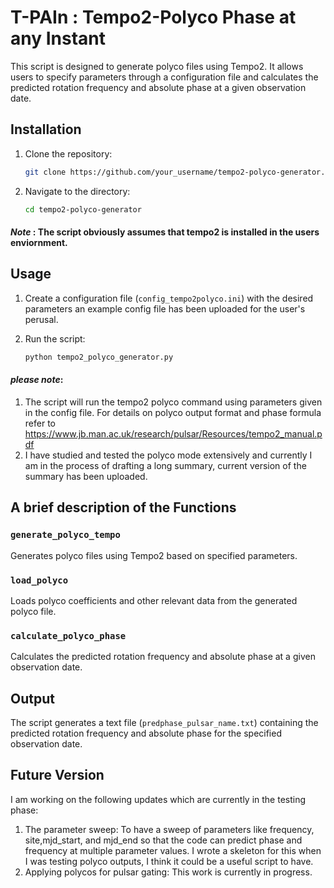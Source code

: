 # T-PAIn : Tempo2-Polyco Phase at any Instant 

This script is designed to generate polyco files using Tempo2. It allows users to specify parameters through a configuration file and calculates the predicted rotation frequency and absolute phase at a given observation date.

## Installation 

1. Clone the repository:

   ```bash
   git clone https://github.com/your_username/tempo2-polyco-generator.git
   ```

2. Navigate to the directory:

   ```bash
   cd tempo2-polyco-generator
   ```
#### *Note* : The script obviously assumes that tempo2 is installed in the users enviornment. 

## Usage
1. Create a configuration file (`config_tempo2polyco.ini`) with the desired parameters an example config file has been uploaded for the user's perusal.

2. Run the script:

   ```bash
   python tempo2_polyco_generator.py
   ```
#### *please note*: 
1. The script will run the tempo2 polyco command using parameters given in the config file. For details on polyco output format and phase formula refer to https://www.jb.man.ac.uk/research/pulsar/Resources/tempo2_manual.pdf
2. I have studied and tested the polyco mode extensively and currently I am in the process of drafting a long summary, current version of the summary has been uploaded.

## A brief description of the Functions

### `generate_polyco_tempo`

Generates polyco files using Tempo2 based on specified parameters.

### `load_polyco`

Loads polyco coefficients and other relevant data from the generated polyco file.

### `calculate_polyco_phase`

Calculates the predicted rotation frequency and absolute phase at a given observation date.

## Output

The script generates a text file (`predphase_pulsar_name.txt`) containing the predicted rotation frequency and absolute phase for the specified observation date.

## Future Version 
I am working on the following updates which are currently in the testing phase:
1. The parameter sweep: To have a sweep of parameters like frequency, site,mjd_start, and mjd_end so that the code can predict phase and frequency at multiple parameter values. I wrote a skeleton for this when I was testing polyco outputs, I think it could be a useful script to have.
2. Applying polycos for pulsar gating: This work is currently in progress.
```
